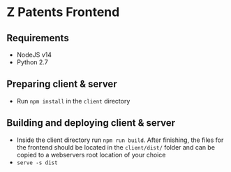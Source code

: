 # Z Patents Frontend

## Requirements

* NodeJS v14
* Python 2.7

## Preparing client & server

* Run `npm install` in the `client` directory

## Building and deploying client & server

* Inside the client directory run `npm run build`. After finishing, the files for the frontend should be located in 
the `client/dist/` folder and can be copied to a webservers root location of your choice
* `serve -s dist`
